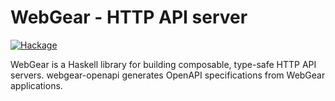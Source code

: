 # WebGear - HTTP API server

[![Hackage](https://img.shields.io/hackage/v/webgear-openapi)](https://hackage.haskell.org/package/webgear-openapi)

WebGear is a Haskell library for building composable, type-safe HTTP API servers. webgear-openapi generates OpenAPI specifications from WebGear applications.
